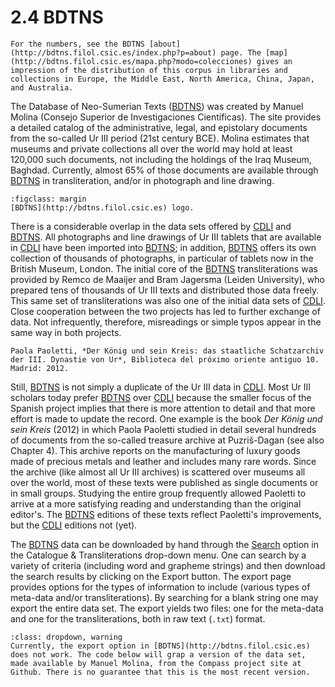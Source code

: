 # 2.4 BDTNS

```{margin}
For the numbers, see the BDTNS [about](http://bdtns.filol.csic.es/index.php?p=about) page. The [map](http://bdtns.filol.csic.es/mapa.php?modo=colecciones) gives an impression of the distribution of this corpus in libraries and collections in Europe, the Middle East, North America, China, Japan, and Australia.
```

The Database of Neo-Sumerian Texts ([BDTNS](http://bdtns.filol.csic.es)) was created by Manuel Molina (Consejo Superior de Investigaciones Científicas). The site provides a detailed catalog of the administrative, legal, and epistolary documents from the so-called Ur III period (21st century BCE). Molina estimates that museums and private collections all over the world may hold at least 120,000 such documents, not including the holdings of the Iraq Museum, Baghdad. Currently, almost 65% of those documents are available through [BDTNS](http://bdtns.filol.csic.es) in transliteration, and/or in photograph and line drawing. 

```{figure} ../images/logo_BDTNS.gif
:figclass: margin
[BDTNS](http://bdtns.filol.csic.es) logo.
``` 

There is a considerable overlap in the data sets offered by [CDLI](http://cdli.ucla.edu) and [BDTNS](http://bdtns.filol.csic.es). All photographs and line drawings of Ur III tablets that are available in [CDLI](http://cdli.ucla.edu) have been imported into [BDTNS](http://bdtns.filol.csic.es); in addition, [BDTNS](http://bdtns.filol.csic.es) offers its own collection of thousands of photographs, in particular of tablets now in the British Museum, London. The initial core of the [BDTNS](http://bdtns.filol.csic.es) transliterations was provided by Remco de Maaijer and Bram Jagersma (Leiden University), who prepared tens of thousands of Ur III texts and distributed those data freely. This same set of transliterations was also one of the initial data sets of [CDLI](http://cdli.ucla.edu). Close cooperation between the two projects has led to further exchange of data. Not infrequently, therefore, misreadings or simple typos appear in the same way in both projects.

```{margin}
Paola Paoletti, *Der König und sein Kreis: das staatliche Schatzarchiv der III. Dynastie von Ur*, Biblioteca del próximo oriente antiguo 10. Madrid: 2012.
```

Still, [BDTNS](http://bdtns.filol.csic.es) is not simply a duplicate of the Ur III data in [CDLI](http://cdli.ucla.edu). Most Ur III scholars today prefer [BDTNS](http://bdtns.filol.csic.es) over [CDLI](http://cdli.ucla.edu) because the smaller focus of the Spanish project implies that there is more attention to detail and that more effort is made to update the record. One example is the book *Der König und sein Kreis* (2012) in which Paola Paoletti studied in detail several hundreds of documents from the so-called treasure archive at Puzriš-Dagan (see also Chapter 4). This archive reports on the manufacturing of luxury goods made of precious metals and leather and includes many rare words. Since the archive (like almost all Ur III archives) is scattered over museums all over the world, most of these texts were published as single documents or in small groups. Studying the entire group frequently allowed Paoletti to arrive at a more satisfying reading and understanding than the original editor's. The [BDTNS](http://bdtns.filol.csic.es) editions of these texts reflect Paoletti's improvements, but the [CDLI](http://cdli.ucla.edu) editions not (yet).

The [BDTNS](http://bdtns.filol.csic.es) data can be downloaded by hand through the [Search](http://bdtns.filol.csic.es/index.php?p=formulario_urIII) option in the Catalogue & Transliterations drop-down menu. One can search by a variety of criteria (including word and grapheme strings) and then download the search results by clicking on the Export button. The export page provides options for the types of information to include (various types of meta-data and/or transliterations). By searching for a blank string one may export the entire data set. The export yields two files: one for the meta-data and one for the  transliterations, both in raw text (`.txt`) format.

```{admonition} BDTNS Download function Broken
:class: dropdown, warning
Currently, the export option in [BDTNS](http://bdtns.filol.csic.es) does not work. The code below will grap a version of the data set, made available by Manuel Molina, from the Compass project site at Github. There is no guarantee that this is the most recent version.
```